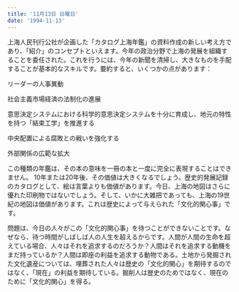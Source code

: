 ```yaml
---
title: '11月13日 日曜日'
date: '1994-11-13'
---
```


上海人民刊行公社が企画した「カタログ上海年鑑」の資料作成の新しい考え方であり、「紹介」のコンセプトといえます。今年の政治分野で上海の発展を組織することを委任された。これを行うには、今年の新聞を清掃し、大きなものを手配することが基本的なスキルです。要約すると、いくつかの点があります：

リーダーの人事異動

社会主義市場経済の法制化の進展

意思決定システムにおける科学的意思決定システムを十分に育成し、地元の特性を持つ「結束工学」を推進する

中央配置による腐敗との戦いを強化する

外部関係の広範な拡大

この種類の年鑑は、その本の意味を一冊の本と一度に完全に表現することはできません。 10年または20年後、その価値は大きくなるでしょう。歴史的発展記録のカタログとして、絵は言葉よりも価値があります。今日、上海の地図はさらに優れた印刷物ではないでしょう。そして、いかに大雑把であっても、上海の19世紀の地図は価値があります。これは歴史によって与えられた「文化的関心事」です。

問題は、今日の人々がこの「文化的関心事」を待つことができないことです。なぜなら、待つ時間がしばしば人の人生を超えるからです。人間が人間の生命を超えている場合、人々はそれを追求するのだろうか？人間はそれを追求する動機をまだ持っているか？人間は即座の利益を追求する動物である。土地から発掘された文化遺産については、埋葬された人々は歴史の「文化的関心」を期待するのではなく、「現在」の利益を期待している。掘削人は歴史のためではなく、現在のために「文化的関心」を得る。

